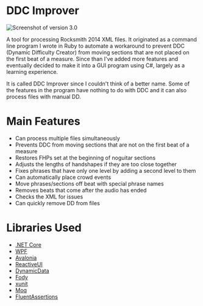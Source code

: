 # DDC Improver
![Screenshot of version 3.0](https://i.imgur.com/Rz6sHLp.png)

A tool for processing Rocksmith 2014 XML files.
It originated as a command line program I wrote in Ruby to automate a workaround to prevent DDC (Dynamic Difficulty Creator) from moving sections that are not placed on the first beat of a measure.
Since than I've added more features and eventually decided to make it into a GUI program using C#, largely as a learning experience.
 
It is called DDC Improver since I couldn't think of a better name.
Some of the features in the program have nothing to do with DDC and it can also process files with manual DD.
 
# Main Features

- Can process multiple files simultaneously
- Prevents DDC from moving sections that are not on the first beat of a measure
- Restores FHPs set at the beginning of noguitar sections
- Adjusts the lengths of handshapes if they are too close together
- Fixes phrases that have only one level by adding a second level to them
- Can automatically place crowd events
- Move phrases/sections off beat with special phrase names
- Removes beats that come after the audio has ended
- Checks the XML for issues
- Can quickly remove DD from files

# Libraries Used

- [.NET Core](https://github.com/dotnet/core)
- [WPF](https://github.com/dotnet/wpf)
- [Avalonia](https://github.com/AvaloniaUI/Avalonia)
- [ReactiveUI](https://github.com/reactiveui/ReactiveUI)
- [DynamicData](https://github.com/reactiveui/DynamicData)
- [Fody](https://github.com/Fody/Fody)
- [xunit](https://github.com/xunit/xunit)
- [Moq](https://github.com/moq/moq4)
- [FluentAssertions](https://github.com/fluentassertions/fluentassertions)
